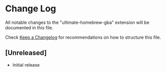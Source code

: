 # Change Log

All notable changes to the "ultimate-homebrew-gba" extension will be documented in this file.

Check [Keep a Changelog](http://keepachangelog.com/) for recommendations on how to structure this file.

## [Unreleased]

- Initial release